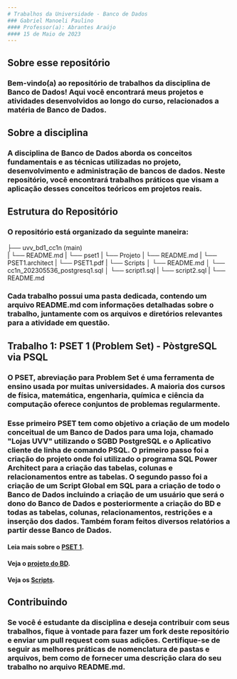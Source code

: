 ```yaml
---
# Trabalhos da Universidade - Banco de Dados
### Gabriel Manoeli Paulino                                      
#### Professor(a): Abrantes Araújo
#### 15 de Maio de 2023
---
```

## Sobre esse repositório
### Bem-vindo(a) ao repositório de trabalhos da disciplina de Banco de Dados! Aqui você encontrará meus projetos e atividades desenvolvidos ao longo do curso, relacionados a matéria de Banco de Dados.

## Sobre a disciplina
### A disciplina de Banco de Dados aborda os conceitos fundamentais e as técnicas utilizadas no projeto, desenvolvimento e administração de bancos de dados. Neste repositório, você encontrará trabalhos práticos que visam a aplicação desses conceitos teóricos em projetos reais.

## Estrutura do Repositório

### O repositório está organizado da seguinte maneira:

├── uvv_bd1_cc1n (main)   
|   └── README.md
|   └── pset1
|       └── Projeto
|           └── README.md
|           └── PSET1.architect 
|           └── PSET1.pdf 
|   └── Scripts
│       └── README.md
│       └── cc1n_202305536_postgresq1.sql 
│       └── script1.sql
|       └── script2.sql
|   └── README.md

### Cada trabalho possui uma pasta dedicada, contendo um arquivo README.md com informações detalhadas sobre o trabalho, juntamente com os arquivos e diretórios relevantes para a atividade em questão.

## Trabalho 1: PSET 1 (Problem Set) - PòstgreSQL via PSQL

### O PSET, abreviação para Problem Set é uma ferramenta de ensino usada por muitas universidades. A maioria dos cursos de física, matemática, engenharia, química e ciência da computação oferece conjuntos de problemas regularmente. 

### Esse primeiro PSET tem como objetivo a criação de um modelo conceitual de um Banco de Dados para uma loja, chamado "Lojas UVV" utilizando o SGBD PostgreSQL e o Aplicativo cliente de linha de comando PSQL. O primeiro passo foi a criação do projeto onde foi utilizado o programa SQL Power Architect para a criação das tabelas, colunas e relacionamentos entre as tabelas. O segundo passo foi a criação de um Script Global em SQL para a criação de todo o Banco de Dados incluindo a criação de um usuário que será o dono do Banco de Dados e posteriormente a criação do BD e todas as tabelas, colunas, relacionamentos, restrições e a inserção dos dados. Também foram feitos diversos relatórios a partir desse Banco de Dados.

#### Leia mais sobre o [PSET 1](https://github.com/GabrielmPaulino/uvv_bd1_cc1n/blob/main/pset1/README.md).
#### Veja o [projeto do BD](https://github.com/GabrielmPaulino/uvv_bd1_cc1n/blob/main/pset1/Projeto).
#### Veja os [Scripts](https://github.com/GabrielmPaulino/uvv_bd1_cc1n/tree/main/pset1/Scripts).

## Contribuindo
### Se você é estudante da disciplina e deseja contribuir com seus trabalhos, fique à vontade para fazer um fork deste repositório e enviar um pull request com suas adições. Certifique-se de seguir as melhores práticas de nomenclatura de pastas e arquivos, bem como de fornecer uma descrição clara do seu trabalho no arquivo README.md.
